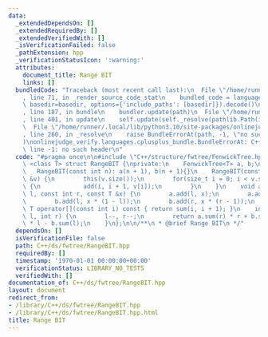 ```yaml
---
data:
  _extendedDependsOn: []
  _extendedRequiredBy: []
  _extendedVerifiedWith: []
  _isVerificationFailed: false
  _pathExtension: hpp
  _verificationStatusIcon: ':warning:'
  attributes:
    document_title: Range BIT
    links: []
  bundledCode: "Traceback (most recent call last):\n  File \"/home/runner/.local/lib/python3.10/site-packages/onlinejudge_verify/documentation/build.py\"\
    , line 71, in _render_source_code_stat\n    bundled_code = language.bundle(stat.path,\
    \ basedir=basedir, options={'include_paths': [basedir]}).decode()\n  File \"/home/runner/.local/lib/python3.10/site-packages/onlinejudge_verify/languages/cplusplus.py\"\
    , line 187, in bundle\n    bundler.update(path)\n  File \"/home/runner/.local/lib/python3.10/site-packages/onlinejudge_verify/languages/cplusplus_bundle.py\"\
    , line 401, in update\n    self.update(self._resolve(pathlib.Path(included), included_from=path))\n\
    \  File \"/home/runner/.local/lib/python3.10/site-packages/onlinejudge_verify/languages/cplusplus_bundle.py\"\
    , line 260, in _resolve\n    raise BundleErrorAt(path, -1, \"no such header\"\
    )\nonlinejudge_verify.languages.cplusplus_bundle.BundleErrorAt: C++/structure/fwtree/FenwickTree.hpp:\
    \ line -1: no such header\n"
  code: "#pragma once\n\n#include \"C++/structure/fwtree/FenwickTree.hpp\"\ntemplate\
    \ <class T> struct RangeBIT {\nprivate:\n    FenwickTree<T> a, b;\npublic:\n \
    \   RangeBIT(const int n): a(n + 1), b(n + 1){}\n    RangeBIT(const std::vector<T>\
    \ &v) {\n        this(v.size());\n        for(size_t i = 0; i < v.size(); ++i)\
    \ {\n            add(i, i + 1, v[i]);\n        }\n    }\n    void add(const int\
    \ l, const int r, const T &x) {\n        a.add(l, x);\n        a.add(r, -x);\n\
    \        b.add(l, x * (1 - l));\n        b.add(r, x * (r - 1));\n    }\n    inline\
    \ T operator[](const int i) const { return sum(i, i + 1); }\n    inline T sum(int\
    \ l, int r) {\n        l--, r--;\n        return a.sum(r) * r + b.sum(r) - a.sum(l)\
    \ * l - b.sum(l);\n    }\n};\n\n/**\n * @brief Range BIT\n */"
  dependsOn: []
  isVerificationFile: false
  path: C++/ds/fwtree/RangeBIT.hpp
  requiredBy: []
  timestamp: '1970-01-01 00:00:00+00:00'
  verificationStatus: LIBRARY_NO_TESTS
  verifiedWith: []
documentation_of: C++/ds/fwtree/RangeBIT.hpp
layout: document
redirect_from:
- /library/C++/ds/fwtree/RangeBIT.hpp
- /library/C++/ds/fwtree/RangeBIT.hpp.html
title: Range BIT
---
```

